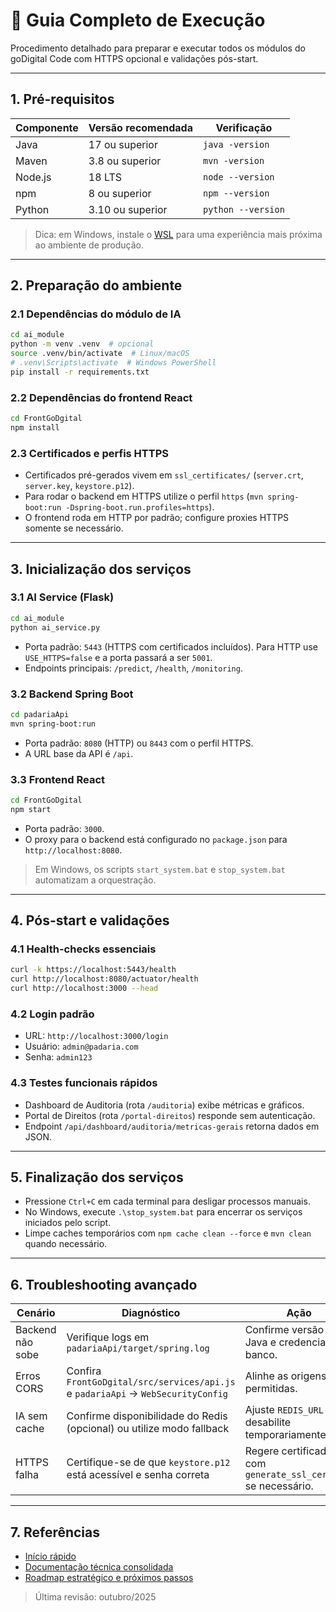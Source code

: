 # 🚀 Guia Completo de Execução

Procedimento detalhado para preparar e executar todos os módulos do goDigital Code com HTTPS opcional e validações pós-start.

---

## 1. Pré-requisitos

| Componente | Versão recomendada | Verificação |
| --- | --- | --- |
| Java | 17 ou superior | `java -version` |
| Maven | 3.8 ou superior | `mvn -version` |
| Node.js | 18 LTS | `node --version` |
| npm | 8 ou superior | `npm --version` |
| Python | 3.10 ou superior | `python --version` |

> Dica: em Windows, instale o [WSL](https://learn.microsoft.com/windows/wsl/install) para uma experiência mais próxima ao ambiente de produção.

---

## 2. Preparação do ambiente

### 2.1 Dependências do módulo de IA
```bash
cd ai_module
python -m venv .venv  # opcional
source .venv/bin/activate  # Linux/macOS
# .venv\Scripts\activate  # Windows PowerShell
pip install -r requirements.txt
```

### 2.2 Dependências do frontend React
```bash
cd FrontGoDgital
npm install
```

### 2.3 Certificados e perfis HTTPS
- Certificados pré-gerados vivem em `ssl_certificates/` (`server.crt`, `server.key`, `keystore.p12`).
- Para rodar o backend em HTTPS utilize o perfil `https` (`mvn spring-boot:run -Dspring-boot.run.profiles=https`).
- O frontend roda em HTTP por padrão; configure proxies HTTPS somente se necessário.

---

## 3. Inicialização dos serviços

### 3.1 AI Service (Flask)
```bash
cd ai_module
python ai_service.py
```
- Porta padrão: `5443` (HTTPS com certificados incluídos). Para HTTP use `USE_HTTPS=false` e a porta passará a ser `5001`.
- Endpoints principais: `/predict`, `/health`, `/monitoring`.

### 3.2 Backend Spring Boot
```bash
cd padariaApi
mvn spring-boot:run
```
- Porta padrão: `8080` (HTTP) ou `8443` com o perfil HTTPS.
- A URL base da API é `/api`.

### 3.3 Frontend React
```bash
cd FrontGoDgital
npm start
```
- Porta padrão: `3000`.
- O proxy para o backend está configurado no `package.json` para `http://localhost:8080`.

> Em Windows, os scripts `start_system.bat` e `stop_system.bat` automatizam a orquestração.

---

## 4. Pós-start e validações

### 4.1 Health-checks essenciais
```bash
curl -k https://localhost:5443/health
curl http://localhost:8080/actuator/health
curl http://localhost:3000 --head
```

### 4.2 Login padrão
- URL: `http://localhost:3000/login`
- Usuário: `admin@padaria.com`
- Senha: `admin123`

### 4.3 Testes funcionais rápidos
- Dashboard de Auditoria (rota `/auditoria`) exibe métricas e gráficos.
- Portal de Direitos (rota `/portal-direitos`) responde sem autenticação.
- Endpoint `/api/dashboard/auditoria/metricas-gerais` retorna dados em JSON.

---

## 5. Finalização dos serviços
- Pressione `Ctrl+C` em cada terminal para desligar processos manuais.
- No Windows, execute `.\stop_system.bat` para encerrar os serviços iniciados pelo script.
- Limpe caches temporários com `npm cache clean --force` e `mvn clean` quando necessário.

---

## 6. Troubleshooting avançado

| Cenário | Diagnóstico | Ação |
| --- | --- | --- |
| Backend não sobe | Verifique logs em `padariaApi/target/spring.log` | Confirme versão do Java e credenciais de banco. |
| Erros CORS | Confira `FrontGoDgital/src/services/api.js` e `padariaApi` -> `WebSecurityConfig` | Alinhe as origens permitidas. |
| IA sem cache | Confirme disponibilidade do Redis (opcional) ou utilize modo fallback | Ajuste `REDIS_URL` ou desabilite temporariamente. |
| HTTPS falha | Certifique-se de que `keystore.p12` está acessível e senha correta | Regere certificados com `generate_ssl_certs.sh` se necessário. |

---

## 7. Referências
- [Início rápido](INICIO_RAPIDO.md)
- [Documentação técnica consolidada](../technical/DOCUMENTACAO_TECNICA_COMPLETA.md)
- [Roadmap estratégico e próximos passos](../ROADMAP_TRANSFORMACAO_DIGITAL.md)

> Última revisão: outubro/2025
